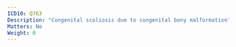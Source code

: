 ```yaml
---
ICD10: Q763
Description: "Congenital scoliosis due to congenital bony malformation"
Matters: No
Weight: 0
---
```

